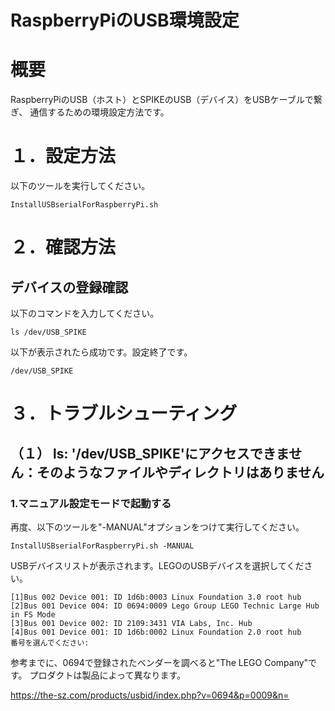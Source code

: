 # RaspberryPiのUSB環境設定

# 概要

RaspberryPiのUSB（ホスト）とSPIKEのUSB（デバイス）をUSBケーブルで繋ぎ、
通信するための環境設定方法です。


# １．設定方法
以下のツールを実行してください。

```
InstallUSBserialForRaspberryPi.sh
```

# ２．確認方法

## デバイスの登録確認
以下のコマンドを入力してください。
```
ls /dev/USB_SPIKE
```
以下が表示されたら成功です。設定終了です。
```
/dev/USB_SPIKE
```

# ３．トラブルシューティング

## （１） ls: '/dev/USB_SPIKE'にアクセスできません：そのようなファイルやディレクトリはありません

### 1.マニュアル設定モードで起動する
再度、以下のツールを"-MANUAL"オプションをつけて実行してください。

```
InstallUSBserialForRaspberryPi.sh -MANUAL
```

USBデバイスリストが表示されます。LEGOのUSBデバイスを選択してください。
```
[1]Bus 002 Device 001: ID 1d6b:0003 Linux Foundation 3.0 root hub
[2]Bus 001 Device 004: ID 0694:0009 Lego Group LEGO Technic Large Hub in FS Mode
[3]Bus 001 Device 002: ID 2109:3431 VIA Labs, Inc. Hub
[4]Bus 001 Device 001: ID 1d6b:0002 Linux Foundation 2.0 root hub
番号を選んでください: 
```

参考までに、0694で登録されたベンダーを調べると"The LEGO Company"です。
プロダクトは製品によって異なります。

https://the-sz.com/products/usbid/index.php?v=0694&p=0009&n=